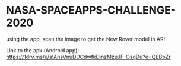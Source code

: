 # NASA-SPACEAPPS-CHALLENGE-2020

using the app, scan the image to get the New Rover model in AR!


Link to the apk (Android app): https://1drv.ms/u/s!AnsVnuDDCdwfkDinzMzuJF-OsqDu?e=QEBbZr

